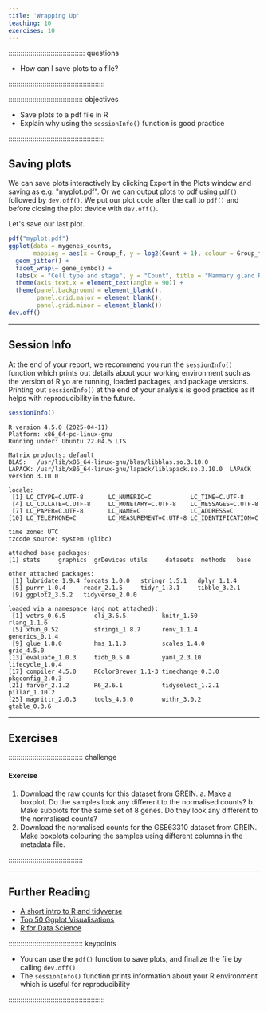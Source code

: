 ```yaml
---
title: 'Wrapping Up'
teaching: 10
exercises: 10
---
```


:::::::::::::::::::::::::::::::::::::: questions 

- How can I save plots to a file?

::::::::::::::::::::::::::::::::::::::::::::::::

::::::::::::::::::::::::::::::::::::: objectives

- Save plots to a pdf file in R
- Explain why using the `sessionInfo()` function is good practice

::::::::::::::::::::::::::::::::::::::::::::::::

## Saving plots



We can save plots interactively by clicking Export in the Plots window and saving as e.g. "myplot.pdf". Or we can output plots to pdf using `pdf()` followed by `dev.off()`. We put our plot code after the call to `pdf()` and before closing the plot device with `dev.off()`.

Let's save our last plot.


``` r
pdf("myplot.pdf")
ggplot(data = mygenes_counts, 
       mapping = aes(x = Group_f, y = log2(Count + 1), colour = Group_f)) +
  geom_jitter() +
  facet_wrap(~ gene_symbol) +
  labs(x = "Cell type and stage", y = "Count", title = "Mammary gland RNA-seq data") +
  theme(axis.text.x = element_text(angle = 90)) +
  theme(panel.background = element_blank(),
        panel.grid.major = element_blank(),
        panel.grid.minor = element_blank())
dev.off()
```

-----

## Session Info

At the end of your report, we recommend you run the `sessionInfo()`
function which prints out details about your working environment such as
the version of R yo are running, loaded packages, and package versions.
Printing out `sessionInfo()` at the end of your analysis is good
practice as it helps with reproducibility in the future.


``` r
sessionInfo()
```

``` output
R version 4.5.0 (2025-04-11)
Platform: x86_64-pc-linux-gnu
Running under: Ubuntu 22.04.5 LTS

Matrix products: default
BLAS:   /usr/lib/x86_64-linux-gnu/blas/libblas.so.3.10.0 
LAPACK: /usr/lib/x86_64-linux-gnu/lapack/liblapack.so.3.10.0  LAPACK version 3.10.0

locale:
 [1] LC_CTYPE=C.UTF-8       LC_NUMERIC=C           LC_TIME=C.UTF-8       
 [4] LC_COLLATE=C.UTF-8     LC_MONETARY=C.UTF-8    LC_MESSAGES=C.UTF-8   
 [7] LC_PAPER=C.UTF-8       LC_NAME=C              LC_ADDRESS=C          
[10] LC_TELEPHONE=C         LC_MEASUREMENT=C.UTF-8 LC_IDENTIFICATION=C   

time zone: UTC
tzcode source: system (glibc)

attached base packages:
[1] stats     graphics  grDevices utils     datasets  methods   base     

other attached packages:
 [1] lubridate_1.9.4 forcats_1.0.0   stringr_1.5.1   dplyr_1.1.4    
 [5] purrr_1.0.4     readr_2.1.5     tidyr_1.3.1     tibble_3.2.1   
 [9] ggplot2_3.5.2   tidyverse_2.0.0

loaded via a namespace (and not attached):
 [1] vctrs_0.6.5        cli_3.6.5          knitr_1.50         rlang_1.1.6       
 [5] xfun_0.52          stringi_1.8.7      renv_1.1.4         generics_0.1.4    
 [9] glue_1.8.0         hms_1.1.3          scales_1.4.0       grid_4.5.0        
[13] evaluate_1.0.3     tzdb_0.5.0         yaml_2.3.10        lifecycle_1.0.4   
[17] compiler_4.5.0     RColorBrewer_1.1-3 timechange_0.3.0   pkgconfig_2.0.3   
[21] farver_2.1.2       R6_2.6.1           tidyselect_1.2.1   pillar_1.10.2     
[25] magrittr_2.0.3     tools_4.5.0        withr_3.0.2        gtable_0.3.6      
```

-----

## Exercises


::::::::::::::::::::::::::::::::::::: challenge

#### Exercise

1. Download the raw counts for this dataset from [GREIN](http://www.ilincs.org/apps/grein/).
    a. Make a boxplot. Do the samples look any different to the normalised counts?
    b. Make subplots for the same set of 8 genes. Do they look any different to the normalised counts?
2. Download the normalised counts for the GSE63310 dataset from GREIN. Make boxplots colouring the samples using different columns in the metadata file.

:::::::::::::::::::::::::::::::::::::



-----

## Further Reading

- [A short intro to R and tidyverse](https://pmacdasci.github.io/r-intro-tidyverse/)  
- [Top 50 Ggplot Visualisations]( https://r-statistics.co/Top50-Ggplot2-Visualizations-MasterList-R-Code.html)  
- [R for Data Science](https://r4ds.had.co.nz/)


::::::::::::::::::::::::::::::::::::: keypoints 

- You can use the `pdf()` function to save plots, and finalize the file by calling `dev.off()`
- The `sessionInfo()` function prints information about your R environment which is useful for reproducibility

::::::::::::::::::::::::::::::::::::::::::::::::

